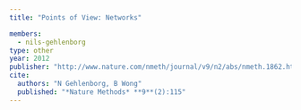 ```yaml
---
title: "Points of View: Networks"

members:
  - nils-gehlenborg
type: other
year: 2012
publisher: "http://www.nature.com/nmeth/journal/v9/n2/abs/nmeth.1862.html"
cite:
  authors: "N Gehlenborg, B Wong"
  published: "*Nature Methods* **9**(2):115"
---
```

